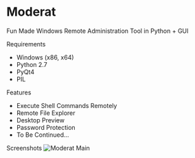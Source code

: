 # Moderat
Fun Made Windows Remote Administration Tool in Python + GUI

Requirements
- Windows (x86, x64)
- Python 2.7
- PyQt4
- PIL

Features
- Execute Shell Commands Remotely
- Remote File Explorer
- Desktop Preview
- Password Protection
- To Be Continued...

Screenshots
![Moderat Main](https://github.com/Swordf1sh/Moderat/blob/master/screenshots/main.png?raw=true)